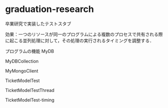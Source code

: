 # graduation-research
卒業研究で実装したテストスタブ

効果：一つのリソースが同一のプログラムによる複数のプロセスで共有される際に起こる並列処理に対して，その処理の実行されるタイミングを調整する．

プログラムの機能
MyDB

MyDBCollection

MyMongoClient

TicketModelTest

TicketModelTestThread

TicketModelTest-timing
